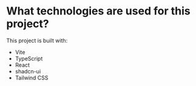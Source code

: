 # What technologies are used for this project?

This project is built with:

- Vite
- TypeScript
- React
- shadcn-ui
- Tailwind CSS
